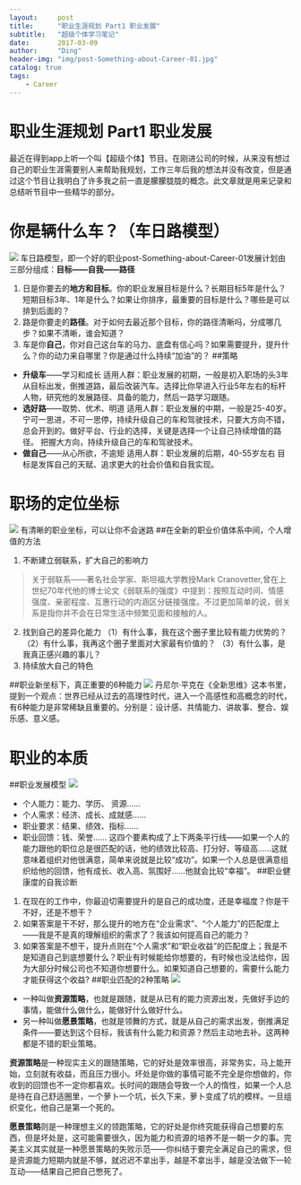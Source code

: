 ```yaml
---
layout:     post
title:      "职业生涯规划 Part1 职业发展"
subtitle:   "超级个体学习笔记"
date:       2017-03-09
author:     "Ding"
header-img: "img/post-Something-about-Career-01.jpg"
catalog: true
tags:
    - Career
---
```

# 职业生涯规划 Part1 职业发展
最近在得到app上听一个叫【超级个体】节目。在刚进公司的时候，从来没有想过自己的职业生涯需要别人来帮助我规划，工作三年后我的想法并没有改变，但是通过这个节目让我明白了许多我之前一直是朦朦胧胧的概念。此文章就是用来记录和总结听节目中一些精华的部分。

# 你是辆什么车？（车日路模型）
![](/img/in-post/post-Something-about-Career-01/2965645-701158231e2284a8.png)
车日路模型，即一个好的职业post-Something-about-Career-01发展计划由三部分组成：**目标——自我——路径**
1. 日是你要去的**地方和目标**。你的职业发展目标是什么？长期目标5年是什么？短期目标3年、1年是什么？如果让你排序，最重要的目标是什么？哪些是可以排到后面的？
2. 路是你要走的**路径**。对于如何去最近那个目标，你的路径清晰吗，分成哪几步？如果不清晰，谁会知道？
3. 车是你**自己**，你对自己这台车的马力、底盘有信心吗？如果需要提升，提升什么？你的动力来自哪里？你是通过什么持续“加油”的？
##策略
- **升级车**——学习和成长
适用人群：职业发展的初期，一般是初入职场的头3年
从目标出发，倒推道路，最后改装汽车。选择比你早进入行业5年左右的标杆人物，研究他的发展路径、具备的能力，然后一路学习跟随。
- **选好路**——取势、优术、明道
适用人群：职业发展的中期，一般是25-40岁。
宁可一思进，不可一思停，持续升级自己的车和驾驶技术，只要大方向不错，总会开到的。做好平台、行业的选择，关键是选择一个让自己持续增值的路径。
把握大方向，持续升级自己的车和驾驶技术。
- **做自己**——从心所欲，不逾矩
适用人群：职业发展的后期，40-55岁左右
目标是发挥自己的天赋、追求更大的社会价值和自我实现。

# 职场的定位坐标
![](/img/in-post/post-Something-about-Career-01/2965645-bf4a59c3be407a52.png)
有清晰的职业坐标，可以让你不会迷路
##在全新的职业价值体系中间，个人增值的方法
1. 不断建立弱联系，扩大自己的影响力
> 关于弱联系——著名社会学家、斯坦福大学教授Mark Cranovetter,曾在上世纪70年代他的博士论文《弱联系的强度》中提到：按照互动时间、情感强度、亲密程度、互惠行动的内涵区分链接强度。不过更加简单的说，弱关系是指你并不会在日常生活中频繁见面和接触的人。
2. 找到自己的差异化能力
（1）有什么事，我在这个圈子里比较有能力优势的？
（2）有什么事，我再这个圈子里面对大家最有价值的？
（3）有什么事，是我真正感兴趣的事儿？
3. 持续放大自己的特色

##职业新坐标下，真正重要的6种能力
![](/img/in-post/post-Something-about-Career-01/2965645-447d2cd61d104d34.png)
丹尼尔·平克在《全新思维》这本书里，提到一个观点：世界已经从过去的高理性时代，进入一个高感性和高概念的时代，有6种能力是非常稀缺且重要的。分别是：﻿设计感、共情能力、讲故事、整合、娱乐感、意义感﻿。

# 职业的本质
##职业发展模型
![](/img/in-post/post-Something-about-Career-01/DraggedImage.png)
- 个人能力：能力、学历、 资源……
- 个人需求：经济、成长、成就感……
- 职业要求：结果、绩效、指标……
- 职业回馈：钱、荣誉……
这四个要素构成了上下两条平行线——如果一个人的能力跟他的职位总是很匹配的话，他的绩效比较高、打分好、等级高……这就意味着组织对他很满意，简单来说就是比较“成功”。如果一个人总是很满意组织给他的回馈，他有成长、收入高、氛围好……他就会比较“幸福”。
##职业健康度的自我诊断
1. 在现在的工作中，你最迫切需要提升的是自己的成功度，还是幸福度？你是干不好，还是不想干？
2. 如果答案是干不好，那么提升的地方在“企业需求”、“个人能力”的匹配度上——我是不是真的理解组织的需求了？我该如何提高自己的能力？
3. 如果答案是不想干，提升点则在“个人需求”和“职业收益”的匹配度上；我是不是知道自己到底想要什么？职业有时候能给你想要的，有时候也没法给你，因为大部分时候公司也不知道你想要什么。如果知道自己想要的，需要什么能力才能获得这个收益?
##职业匹配的2种策略
![](/img/in-post/post-Something-about-Career-01/DraggedImage-1.png)

-  一种叫做**资源策略**，也就是跟随，就是从已有的能力资源出发，先做好手边的事情，能做什么做什么，能做好什么做好什么。
-  另一种叫做**愿景策略**，也就是领舞的方式，就是从自己的需求出发，倒推满足条件——要达到这个目标，我该有什么能力和资源？然后主动地去补。这两种都是不错的职业策略。

**资源策略**是一种现实主义的跟随策略，它的好处是效率很高，非常务实，马上能开始，立刻就有收益，而且压力很小。坏处是你做的事情可能不完全是你想做的，你收到的回馈也不一定你都喜欢。长时间的跟随会导致一个人的惰性，如果一个人总是待在自己舒适圈里，一个萝卜一个坑，长久下来，萝卜变成了坑的模样。一旦组织变化，他自己是第一个死的。

**愿景策略**则是一种理想主义的领跑策略，它的好处是你终究能获得自己想要的东西，但是坏处是，这可能需要很久，因为能力和资源的培养不是一朝一夕的事。完美主义其实就是一种愿景策略的失败示范——你纠结于要完全满足自己的需求，但是资源能力短期内就是不够，就迟迟不拿出手，越是不拿出手，越是没法做下一轮互动——结果自己把自己憋死了。

